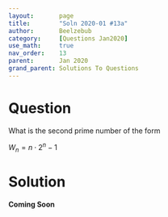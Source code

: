 ```yaml
---
layout:       page
title:        "Soln 2020-01 #13a"
author:       Beelzebub
category:     [Questions Jan2020]
use_math:     true
nav_order:    13
parent:       Jan 2020
grand_parent: Solutions To Questions
---
```


# Question

What is the second prime number of the form

$W_{n} = n \cdot 2^{n} - 1$


# Solution

**Coming Soon**

